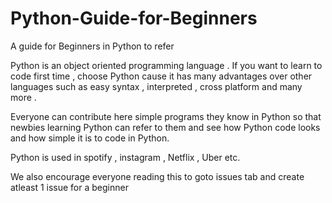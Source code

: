 # Python-Guide-for-Beginners
A guide for Beginners in Python to refer

Python is an object oriented programming language . If you want to learn to code first time , choose Python cause it has many advantages over other languages
such as easy syntax , interpreted , cross platform and many more .

Everyone can contribute here simple programs they know in Python so that newbies learning Python can refer to them and see how Python code looks and how simple it is to code in Python.

Python is used in spotify , instagram , Netflix , Uber etc.


We also encourage everyone reading this to goto issues tab and create atleast 1 issue for a beginner
